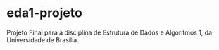 # eda1-projeto
Projeto Final para a disciplina de Estrutura de Dados e Algoritmos 1, da Universidade de Brasília.

